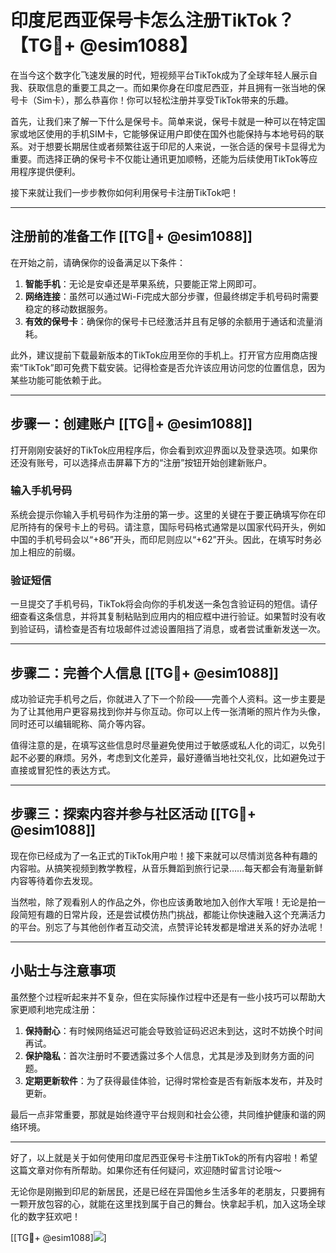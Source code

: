 # 印度尼西亚保号卡怎么注册TikTok？【TG💪+ @esim1088】

在当今这个数字化飞速发展的时代，短视频平台TikTok成为了全球年轻人展示自我、获取信息的重要工具之一。而如果你身在印度尼西亚，并且拥有一张当地的保号卡（Sim卡），那么恭喜你！你可以轻松注册并享受TikTok带来的乐趣。

首先，让我们来了解一下什么是保号卡。简单来说，保号卡就是一种可以在特定国家或地区使用的手机SIM卡，它能够保证用户即使在国外也能保持与本地号码的联系。对于想要长期居住或者频繁往返于印尼的人来说，一张合适的保号卡显得尤为重要。而选择正确的保号卡不仅能让通讯更加顺畅，还能为后续使用TikTok等应用程序提供便利。

接下来就让我们一步步教你如何利用保号卡注册TikTok吧！

---

## 注册前的准备工作 [[TG💪+ @esim1088]]

在开始之前，请确保你的设备满足以下条件：

1. **智能手机**：无论是安卓还是苹果系统，只要能正常上网即可。
2. **网络连接**：虽然可以通过Wi-Fi完成大部分步骤，但最终绑定手机号码时需要稳定的移动数据服务。
3. **有效的保号卡**：确保你的保号卡已经激活并且有足够的余额用于通话和流量消耗。

此外，建议提前下载最新版本的TikTok应用至你的手机上。打开官方应用商店搜索“TikTok”即可免费下载安装。记得检查是否允许该应用访问您的位置信息，因为某些功能可能依赖于此。

---

## 步骤一：创建账户 [[TG💪+ @esim1088]]

打开刚刚安装好的TikTok应用程序后，你会看到欢迎界面以及登录选项。如果你还没有账号，可以选择点击屏幕下方的“注册”按钮开始创建新账户。

### 输入手机号码

系统会提示你输入手机号码作为注册的第一步。这里的关键在于要正确填写你在印尼所持有的保号卡上的号码。请注意，国际号码格式通常是以国家代码开头，例如中国的手机号码会以“+86”开头，而印尼则应以“+62”开头。因此，在填写时务必加上相应的前缀。

### 验证短信

一旦提交了手机号码，TikTok将会向你的手机发送一条包含验证码的短信。请仔细查看这条信息，并将其复制粘贴到应用内的相应框中进行验证。如果暂时没有收到验证码，请检查是否有垃圾邮件过滤设置阻挡了消息，或者尝试重新发送一次。

---

## 步骤二：完善个人信息 [[TG💪+ @esim1088]]

成功验证完手机号之后，你就进入了下一个阶段——完善个人资料。这一步主要是为了让其他用户更容易找到你并与你互动。你可以上传一张清晰的照片作为头像，同时还可以编辑昵称、简介等内容。

值得注意的是，在填写这些信息时尽量避免使用过于敏感或私人化的词汇，以免引起不必要的麻烦。另外，考虑到文化差异，最好遵循当地社交礼仪，比如避免过于直接或冒犯性的表达方式。

---

## 步骤三：探索内容并参与社区活动 [[TG💪+ @esim1088]]

现在你已经成为了一名正式的TikTok用户啦！接下来就可以尽情浏览各种有趣的内容啦。从搞笑视频到教学教程，从音乐舞蹈到旅行记录……每天都会有海量新鲜内容等待着你去发现。

当然啦，除了观看别人的作品之外，你也应该勇敢地加入创作大军哦！无论是拍一段简短有趣的日常片段，还是尝试模仿热门挑战，都能让你快速融入这个充满活力的平台。别忘了与其他创作者互动交流，点赞评论转发都是增进关系的好办法呢！

---

## 小贴士与注意事项

虽然整个过程听起来并不复杂，但在实际操作过程中还是有一些小技巧可以帮助大家更顺利地完成注册：

1. **保持耐心**：有时候网络延迟可能会导致验证码迟迟未到达，这时不妨换个时间再试。
2. **保护隐私**：首次注册时不要透露过多个人信息，尤其是涉及到财务方面的问题。
3. **定期更新软件**：为了获得最佳体验，记得时常检查是否有新版本发布，并及时更新。

最后一点非常重要，那就是始终遵守平台规则和社会公德，共同维护健康和谐的网络环境。

---

好了，以上就是关于如何使用印度尼西亚保号卡注册TikTok的所有内容啦！希望这篇文章对你有所帮助。如果你还有任何疑问，欢迎随时留言讨论哦～ 

无论你是刚搬到印尼的新居民，还是已经在异国他乡生活多年的老朋友，只要拥有一颗开放包容的心，就能在这里找到属于自己的舞台。快拿起手机，加入这场全球化的数字狂欢吧！

[[TG💪+ @esim1088]![](https://i.postimg.cc/4NQfJmqS/Snipaste-2025-05-13-00-14-12.png)]
